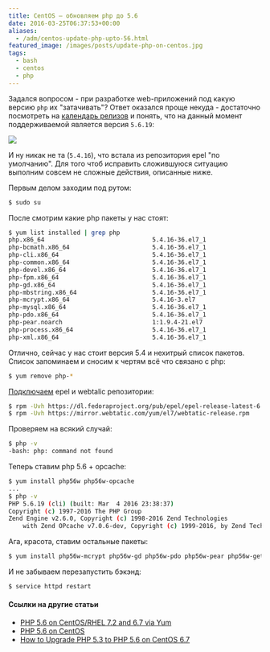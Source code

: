 ```yaml
---
title: CentOS — обновляем php до 5.6
date: 2016-03-25T06:37:53+00:00
aliases:
  - /adm/centos-update-php-upto-56.html
featured_image: /images/posts/update-php-on-centos.jpg
tags:
  - bash
  - centos
  - php
---
```


Задался вопросом - при разработке web-приложений под какую версию `php` их "затачивать"? Ответ оказался проще некуда - достаточно посмотреть на [календарь релизов](http://php.net/supported-versions.php) и понять, что на данный момент поддерживаемой является версия `5.6.19`:

<!--more-->

![](https://hsto.org/webt/uf/eu/sl/ufeuslvrezgjfdxqcxf5ixs5y2e.png)

И ну никак не та (`5.4.16`), что встала из репозитория epel "по умолчанию". Для того чтоб исправить сложившуюся ситуацию выполним совсем не сложные действия, описанные ниже.

Первым делом заходим под рутом:

```bash
$ sudo su
```

После смотрим какие php пакеты у нас стоят:

```bash
$ yum list installed | grep php
php.x86_64                              5.4.16-36.el7_1                @updates
php-bcmath.x86_64                       5.4.16-36.el7_1                @updates
php-cli.x86_64                          5.4.16-36.el7_1                @updates
php-common.x86_64                       5.4.16-36.el7_1                @updates
php-devel.x86_64                        5.4.16-36.el7_1                @updates
php-fpm.x86_64                          5.4.16-36.el7_1                @updates
php-gd.x86_64                           5.4.16-36.el7_1                @updates
php-mbstring.x86_64                     5.4.16-36.el7_1                @updates
php-mcrypt.x86_64                       5.4.16-3.el7                   @epel
php-mysql.x86_64                        5.4.16-36.el7_1                @updates
php-pdo.x86_64                          5.4.16-36.el7_1                @updates
php-pear.noarch                         1:1.9.4-21.el7                 @base
php-process.x86_64                      5.4.16-36.el7_1                @updates
php-xml.x86_64                          5.4.16-36.el7_1                @updates
```

Отлично, сейчас у нас стоит версия 5.4 и нехитрый список пакетов. Список запоминаем и сносим к чертям всё что связано с php:

```bash
$ yum remove php-*
```

[Подключаем](http://devdocs.magento.com/guides/v2.0/install-gde/prereq/php-centos.html#instgde-prereq-php56-install-centos) epel и webtalic репозитории:

```bash
$ rpm -Uvh https://dl.fedoraproject.org/pub/epel/epel-release-latest-6.noarch.rpm
$ rpm -Uvh https://mirror.webtatic.com/yum/el7/webtatic-release.rpm
```

Проверяем на всякий случай:

```bash
$ php -v
-bash: php: command not found
```

Теперь ставим php 5.6 + opcache:

```bash
$ yum install php56w php56w-opcache
...
$ php -v
PHP 5.6.19 (cli) (built: Mar  4 2016 23:38:37)
Copyright (c) 1997-2016 The PHP Group
Zend Engine v2.6.0, Copyright (c) 1998-2016 Zend Technologies
    with Zend OPcache v7.0.6-dev, Copyright (c) 1999-2016, by Zend Technologies
```

Ага, красота, ставим остальные пакеты:

```bash
$ yum install php56w-mcrypt php56w-gd php56w-pdo php56w-pear php56w-gettext php56w-xml php56w-mysql php56w-intl php56w-mbstring
```

И не забываем перезапустить бэкэнд:

```bash
$ service httpd restart
```

#### Ссылки на другие статьи

* [PHP 5.6 on CentOS/RHEL 7.2 and 6.7 via Yum](https://webtatic.com/packages/php56/)
* [PHP 5.6 on CentOS](http://devdocs.magento.com/guides/v2.0/install-gde/prereq/php-centos.html#instgde-prereq-php56-install-centos)
* [How to Upgrade PHP 5.3 to PHP 5.6 on CentOS 6.7](https://www.zerostopbits.com/how-to-upgrade-php-5-3-to-php-5-6-on-centos-6-7/)
